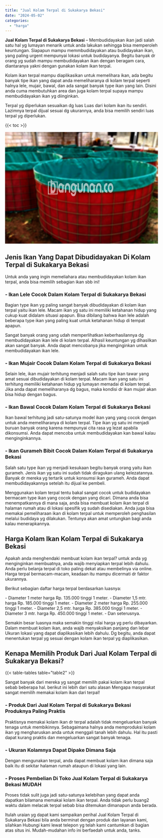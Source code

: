 ```yaml
---
title: "Jual Kolam Terpal di Sukakarya Bekasi"
date: "2024-05-02"
categories: 
  - "harga"
---
```


**Jual Kolam Terpal di Sukakarya Bekasi** – Membudidayakan ikan jadi salah satu hal yg lumayan menarik untuk anda lakukan sehingga bisa memperoleh keuntungan. Siapapun mampu memmbudidayakan atau budidayakan ikan, yang paling urgent mempunyai lokasi untuk budidayanya. Begitu banyak dr orang yg sudah mampu membudidayakan ikan dengan beragam cara, diantaranya yakni dengan gunakan kolam ikan terpal.

Kolam ikan terpal mampu diaplikasikan untuk memelihara ikan, ada begitu banyak tipe ikan yang dapat anda memeliharanya di kolam terpal seperti halnya lele, mujair, bawal, dan ada sangat banyak type ikan yang lain. Disini anda cuma membutuhkan area dan juga kolam terpal supaya mampu membudidayakan ikan yg diinginkan.

Terpal yg diperlukan sesuaikan dg luas Luas dari kolam ikan itu sendiri. Lazimnya terpal dijual sesuai dg ukurannya, anda bisa memilih sendiri luas terpal yg diperlukan.

{{< toc >}}

![Jual Kolam Terpal di Sukakarya Bekasi](/images/jual-kolam-terpal-41.png)

## Jenis Ikan Yang Dapat Dibudidayakan Di Kolam Terpal di Sukakarya Bekasi

Untuk anda yang ingin memeliahara atau membudidayakan kolam ikan terpal, anda bisa memilih sebagian ikan sbb ini!

### \- Ikan Lele Cocok Dalam Kolam Terpal di Sukakarya Bekasi

Bagian type ikan yg paling sangat banyak dibudidayakan di kolam ikan terpal yaitu ikan lele. Macam ikan yg satu ini memiliki ketahanan hidup yang cukup kuat didalam situasi apapun. Bisa dibilang bahwa ikan lele adalah beberapa type ikan yang paling kuat untuk ketahanan hidup di tempat apapun.

Sangat banyak orang yang udah memperlihatkan keberhasilannya dg membudidayakan ikan lele di kolam terpal. Alhasil keuntungan yg dihasilkan akan sangat banyak. Anda dapat mencobanya jika menginginkan untuk membudidayakan ikan lele.

### \- Ikan Mujair Cocok Dalam Kolam Terpal di Sukakarya Bekasi

Selain lele, ikan mujair terhitung menjadi salah satu tipe ikan tawar yang amat sesuai dibudidayakan di kolam terpal. Macam ikan yang satu ini terhitung memiliki ketahanan hidup yg lumayan memadai di kolam terpal. Jika anda dapat memeliharanya dg bagus, maka kondisi dr ikan mujair akan bisa hidup dengan bagus.

### \- Ikan Bawal Cocok Dalam Kolam Terpal di Sukakarya Bekasi

Ikan bawal terhitung jadi satu-satunya model ikan yang yang cocok dengan untuk anda memeliharanya di kolam terpal. Tipe ikan yg satu ini menjadi buruan banyak orang karena mempunyai cita rasa yg lezat apabila dikonsumsi. Anda dapat mencoba untuk membudidayakan kan bawal kalau menginginkannya.

### \- Ikan Gurameh Bibit Cocok Dalam Kolam Terpal di Sukakarya Bekasi

Salah satu type ikan yg menjadi kesukaan begitu banyak orang yaitu ikan gurameh. Jenis ikan yg satu ini sudah tidak diragukan ulang kelezatannya. Banyak dr mereka yg tertarik untuk konsumsi ikan gurameh. Anda dapat membudidayakannya setelah itu dijual ke pembeli.

Menggunakan kolam terpal tentu bakal sangat cocok untuk budidayakan bermacam type ikan yang cocok dengan yang dicari. Dimana anda bisa menempatkannya di mana saja, anda bisa membuat kolam ikan terpal di halaman rumah atau di lokasi spesifik yg sudah disediakan. Anda juga bisa memakai pemeliharaan ikan di kolam terpal untuk memperoleh penghasilan melalui budidaya yg dilakukan. Tentunya akan amat untungkan bagi anda kalau menerapkannya.

## Harga Kolam Ikan Kolam Terpal di Sukakarya Bekasi

Apakah anda menghendaki membuat kolam ikan terpal? untuk anda yg menginginkan membuatnya, anda wajib menyiapkan terpal lebih dahulu. Anda perlu belanja terpal di toko paling dekat atau membelinya via online. Harga terpal bermacam-macam, keadaan itu mampu dicermati dr faktor ukurannya.

Berikut sebagian daftar harga terpal berdasarkan luasnya:

\- Diameter 1 meter harga Rp. 135.000 tinggi 1 meter. - Diameter 1,5 mtr. harga Rp. 185.000 tinggi 1 meter. - Diameter 2 meter harga Rp. 255.000 tinggi 1 meter. - Diameter 2,5 mtr. harga Rp. 385.000 tinggi 1 meter. - Diameter 3 mtr. harga Rp. 450.000 tinggi 1 meter. - Dan seterusnya.

Semakin besar luasnya maka semakin tinggi nilai harga yg perlu dibayarkan. Dalam membuat kolam ikan, anda wajib menyaksikan panjang dan lebar Ukuran lokasi yang dapat diaplikasikan lebih dahulu. Dg begitu, anda dapat menentukan terpal yg sesuai dengan kolam ikan terpal yg diaplikasikan.

## Kenapa Memilih Produk Dari Jual Kolam Terpal di Sukakarya Bekasi?

{{< table-tables table="table2" >}}

Sangat banyak dari mereka yg sangat memilih pakai kolam ikan terpal sebab beberapa hal. berikut ini lebih dari satu alasan Mengapa masyarakat sangat memilih memakai kolam ikan dari terpal!

### \- Produk Dari Jual Kolam Terpal di Sukakarya Bekasi Produknya Paling Praktis

Praktisnya memakai kolam ikan dr terpal adalah tidak mengeluarkan banyak tenaga untuk membikinnya. Sebagaimana halnya anda memproduksi kolam ikan yg mengharuskan anda untuk menggali tanah lebih dahulu. Hal itu pasti dapat kurang praktis dan mengeluarkan sangat banyak tenaga.

### \- Ukuran Kolamnya Dapat Dipake Dimana Saja

Dengan mengunakan terpal, anda dapat membuat kolam ikan dimana saja baik itu di sekitar halaman rumah ataupun di lokasi yang lain.

### \- Proses Pembelian Di Toko Jual Kolam Terpal di Sukakarya Bekasi MUDAH

Proses tidak sulit juga jadi satu-satunya kelebihan yang dapat anda dapatkan bilamana memakai kolam ikan terpal. Anda tidak perlu buang2 waktu dalam melacak terpal sebab bisa ditemukan dimanapun anda berada.

Itulah uraian yg dapat kami sampaikan perihal Jual Kolam Terpal di Sukakarya Bekasi bila anda berminat dengan produk dan layanan kami, silahkan Hubungi kami lewat telepon yg telah kami cantumkan di bagian atas situs ini. Mudah-mudahan info ini berfaedah untuk anda, tanks.
